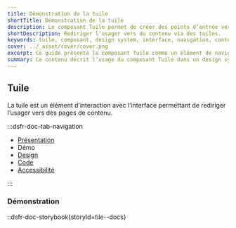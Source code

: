 ```yaml
---
title: Démonstration de la tuile
shortTitle: Démonstration de la tuile
description: Le composant Tuile permet de créer des points d’entrée vers des pages de contenu au sein d’interfaces organisées.
shortDescription: Rediriger l’usager vers du contenu via des tuiles.
keywords: tuile, composant, design system, interface, navigation, contenu, accessibilité, UX, UI, carte
cover: ../_asset/cover/cover.png
excerpt: Ce guide présente le composant Tuile comme un élément de navigation vers des contenus, avec des recommandations d’usage et des règles éditoriales pour assurer cohérence et clarté.
summary: Ce contenu décrit l’usage du composant Tuile dans un design system. Il précise son rôle dans la navigation vers des pages de contenu, ses différences avec le composant Carte, et les bonnes pratiques à adopter pour garantir une présentation cohérente dans les listes ou collections. Ce guide s’adresse aux concepteurs et développeurs souhaitant structurer visuellement des ensembles de liens tout en assurant une expérience utilisateur fluide et accessible.
---
```


## Tuile

La tuile est un élément d’interaction avec l’interface permettant de rediriger l’usager vers des pages de contenu.

:::dsfr-doc-tab-navigation

- [Présentation](../index.md)
- Démo
- [Design](../design/index.md)
- [Code](../code/index.md)
- [Accessibilité](../accessibility/index.md)

:::

### Démonstration

::dsfr-doc-storybook{storyId=tile--docs}

